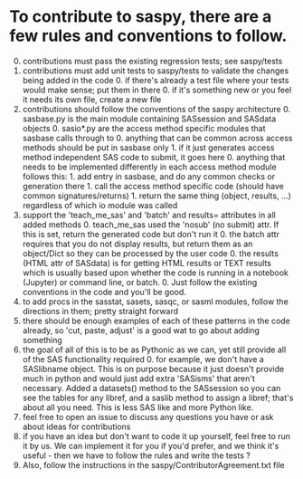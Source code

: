 # To contribute to saspy, there are a few rules and conventions to follow.

0. contributions must pass the existing regression tests; see saspy/tests
0. contributions must add unit tests to saspy/tests to validate the changes being added in the code
    0. if there's already a test file where your tests would make sense; put them in there
    0. if it's something new or you feel it needs its own file, create a new file
0. contributions should follow the conventions of the saspy architecture
    0. sasbase.py is the main module containing SASsession and SASdata objects
    0. sasio*.py are the access method specific modules that sasbase calls through to
    0. anything that can be common across access methods should be put in sasbase only
        1. if it just generates access method independent SAS code to submit, it goes here
    0. anything that needs to be implemented differently in each access method module follows this:
        1. add entry in sasbase, and do any common checks or generation there
        1. call the access method specific code (should have common signatures/returns)
        1. return the same thing (object, results, ...) regardless of which io module was called
0. support the 'teach_me_sas' and 'batch' and results= attributes in all added methods
    0. teach_me_sas used the 'nosub' (no submit) attr. If this is set, return the generated code but don't run it
    0. the batch attr requires that you do not display results, but return them as an object/Dict so they can be processed by the user code
    0. the results (HTML attr of SASdata) is for getting HTML results or TEXT results which is usually based upon whether the code is running in a notebook (Jupyter) or command line, or batch. 
    0. Just follow the existing conventions in the code and you'll be good. 
0. to add procs in the sasstat, sasets, sasqc, or sasml modules, follow the directions in them; pretty straight forward
0. there should be enough examples of each of these patterns in the code already, so 'cut, paste, adjust' is a good wat to go about adding something
0. the goal of all of this is to be as Pythonic as we can, yet still provide all of the SAS functionality required
    0. for example, we don't have a SASlibname object. This is on purpose because it just doesn't provide much in python and would just add extra 'SASisms' that aren't necessary. Added a datasets() method to the SASsession so you can see the tables for any libref, and a saslib method to assign a libref; that's about all you need. This is less SAS like and more Python like.
0. feel free to open an issue to discuss any questions you have or ask about ideas for contributions
0. if you have an idea but don't want to code it up yourself, feel free to run it by us. We can implement it for you if you'd prefer, and we think it's useful - then we have to follow the rules and write the tests ?
0. Also, follow the instructions in the saspy/ContributorAgreement.txt file 
